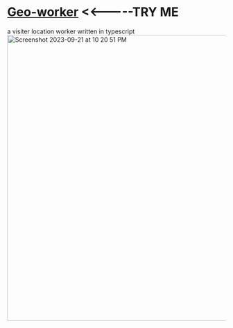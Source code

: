 # <a href="https://r2.jessejesse.workers.dev">Geo-worker</a> <<-----TRY ME<br>
a visiter location worker written in typescript 
<img width="658" alt="Screenshot 2023-09-21 at 10 20 51 PM" src="https://github.com/sudo-self/Geo-worker/assets/119916323/eb28a11d-8a60-4390-bfc7-2338ffb2efd1">

